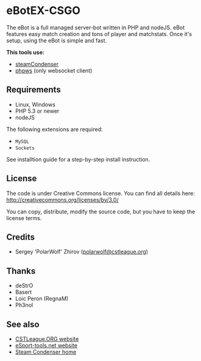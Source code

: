 eBotEX-CSGO
==============

The eBot is a full managed server-bot written in PHP and nodeJS. eBot features easy match creation and tons of player and matchstats. Once it's setup, using the eBot is simple and fast.

**This tools use:**
* [steamCondenser](https://github.com/koraktor/steam-condenser-php)
* [phpws](https://github.com/Devristo/phpws) (only websocket client)

## Requirements
* Linux, Windows
* PHP 5.3 or newer
* nodeJS

The following extensions are required:
* `MySQL`
* `Sockets`

See installtion guide for a step-by-step install instruction.

## License
The code is under Creative Commons license. You can find all details here: http://creativecommons.org/licenses/by/3.0/

You can copy, distribute, modify the source code, but you have to keep the license terms.

## Credits
* Sergey 'PolarWolf' Zhirov (polarwolf@cstleague.org)

## Thanks
* deStrO
* Basert
* Loic Peron (RegnaM)
* Ph3nol

## See also
* [CSTLeague.ORG website](http://cstleague.org/)
* [eSport-tools.net website](http://www.esport-tools.net/)
* [Steam Condenser home](https://koraktor.de/steam-condenser)

